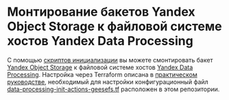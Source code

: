 # Монтирование бакетов Yandex Object Storage к файловой системе хостов Yandex Data Processing

С помощью [скриптов инициализации](https://yandex.cloud/ru/docs/data-proc/concepts/init-action) вы можете смонтировать бакет [Yandex Object Storage](https://yandex.cloud/ru/docs/storage) к файловой системе хостов [Yandex Data Processing](https://yandex.cloud/ru/docs/data-proc). Настройка через Terraform описана в [практическом руководстве](https://yandex.cloud/ru/docs/tutorials/dataplatform/data-processing-init-actions-geesefs), необходимый для настройки конфигурационный файл [data-processing-init-actions-geesefs.tf](data-processing-init-actions-geesefs.tf) расположен в этом репозитории.
